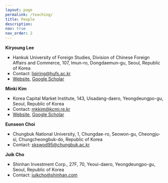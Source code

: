 ```yaml
---
layout: page
permalink: /teaching/
title: People
description: 
nav: true
nav_order: 2
---
```



<p><strong>Kiryoung Lee</strong></p>
<ul style="list-style-type:square">
	<li>Hankuk University of Foreign Studies, Division of Chinese Foreign Affairs and Commerce, 107, Imun-ro, Dongdaemun-gu, Seoul, Republic of Korea</li>
	<li>Contact: <u><a href="mailto:liqiring@hufs.ac.kr" style="box-sizing:border-box; color:inherit; pointer-events:all; text-decoration:underline" target="_blank">liqiring@hufs.ac.kr</a></u> </li>
	<li><u><a href="https://chufs2.hufs.ac.kr/chufs2/m02_s01.do?enc=Zm5jdDF8QEB8JTJGcHJvZmwlMkZjaHVmczIlMkYxODYlMkYzNjA3JTJGYXJ0Y2xWaWV3LmRvJTNGcGFnZSUzRDElMjZzcmNoQ29sdW1uJTNEJTI2c3JjaFdyZCUzRCUyNg%3D%3D" style="box-sizing:border-box; color:inherit; pointer-events:all; text-decoration:underline" target="_blank">Website</a></u>, <u><a href="https://scholar.google.com/citations?user=lWrPMp4AAAAJ&amp;hl=en&amp;oi=sra" style="box-sizing:border-box; color:inherit; pointer-events:all; text-decoration:underline" target="_blank">Google Scholar</a></u></li> 
</ul>

<p style="text-align:start"><strong>Minki Kim</strong></p>

<ul style="list-style-type:square">
	<li>Korea Capital Market Institute, 143, Uisadang-daero, Yeongdeungpo-gu, Seoul, Republic of Korea</li>
	<li>Contact: <u><a href="mailto:mkkim@kcmi.re.kr" style="box-sizing:border-box; color:inherit; pointer-events:all; text-decoration:underline" target="_blank">mkkim@kcmi.re.kr</a></u> </li>
	<li><u><a href="https://www.google.com/url?q=https%3A%2F%2Fwww.kcmi.re.kr%2Fen%2Fexpert%2Fexpert_view%3Fmem_no%3D64960&amp;sa=D&amp;sntz=1&amp;usg=AOvVaw0yBR2mRSlTbX4WfqwZ3dmh" style="box-sizing:border-box; color:inherit; pointer-events:all; text-decoration:underline" target="_blank">Website</a></u>, <u><a href="https://scholar.google.com/citations?user=CjrrJEgAAAAJ&amp;hl=en&amp;oi=sra" style="box-sizing:border-box; color:inherit; pointer-events:all; text-decoration:underline" target="_blank">Google Scholar</a></u></li>
</ul>

<p style="text-align:start"><strong>Eunseon Choi</strong></p>

<ul style="list-style-type:square">
	<li>Chungbuk National University, 1, Chungdae-ro, Seowon-gu, Cheongju-si, Chungcheongbuk-do, Republic of Korea</li>
	<li>Contact: <u><a href="mailto:skswod95@chungbuk.ac.kr" style="box-sizing:border-box; color:inherit; pointer-events:all; text-decoration:underline" target="_blank">skswod95@chungbuk.ac.kr</a></u> </li>
</ul>

<p style="text-align:start"><strong>Juik Cho</strong></p>

<ul style="list-style-type:square">
	<li>Shinhan Investment Corp., 27F, 70, Yeoui-daero, Yeongdeungpo-gu, Seoul, Republic of Korea</li>
	<li>Contact: <u><a href="mailto:juikcho@shinhan.com" style="box-sizing:border-box; color:inherit; pointer-events:all; text-decoration:underline" target="_blank">juikcho@shinhan.com</a></u>  </li>
</ul>


